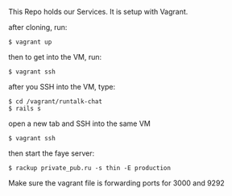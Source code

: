 This Repo holds our Services. It is setup with Vagrant. 

after cloning, run:

    $ vagrant up


then to get into the VM, run:

    $ vagrant ssh

after you SSH into the VM, type:

    $ cd /vagrant/runtalk-chat
    $ rails s

open a new tab and SSH into the same VM

    $ vagrant ssh

then start the faye server:

    $ rackup private_pub.ru -s thin -E production


Make sure the vagrant file is forwarding ports for 3000 and 9292

